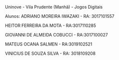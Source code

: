 Uninove - Vila Prudente (Manhã) - Jogos Digitais 

Alunos: 
ADRIANO MOREIRA IWAZAKI - RA: 3017101557 

HEITOR FERREIRA DA MOTA - RA:3017110285 

GIOVANNI DE ALMEIDA COBUCCI - RA:3017100027 

MATEUS OCANA SALMEN - RA:3019102521 

VINICIUS DE SOUZA SILVA - RA: 3018109208 
